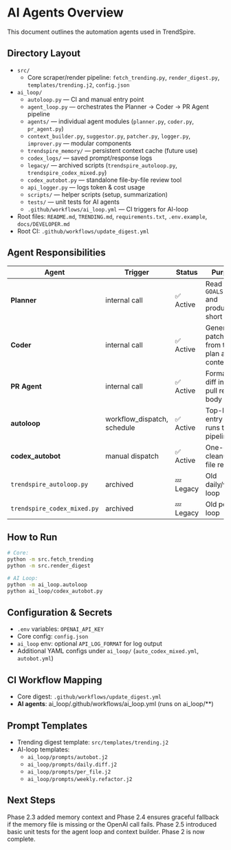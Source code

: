 # AI Agents Overview
This document outlines the automation agents used in TrendSpire.

## Directory Layout
- `src/`
  - Core scraper/render pipeline: `fetch_trending.py`, `render_digest.py`, `templates/trending.j2`, `config.json`
- `ai_loop/`
  - `autoloop.py` — CI and manual entry point
  - `agent_loop.py` — orchestrates the Planner → Coder → PR Agent pipeline
  - `agents/` — individual agent modules (`planner.py`, `coder.py`, `pr_agent.py`)
  - `context_builder.py`, `suggestor.py`, `patcher.py`, `logger.py`, `improver.py` — modular components
  - `trendspire_memory/` — persistent context cache (future use)
  - `codex_logs/` — saved prompt/response logs
  - `legacy/` — archived scripts (`trendspire_autoloop.py`, `trendspire_codex_mixed.py`)
  - `codex_autobot.py` — standalone file-by-file review tool
  - `api_logger.py` — logs token & cost usage
  - `scripts/` — helper scripts (setup, summarization)
  - `tests/` — unit tests for AI agents
  - `.github/workflows/ai_loop.yml` — CI triggers for AI-loop
- Root files:
  `README.md`, `TRENDING.md`, `requirements.txt`, `.env.example`, `docs/DEVELOPER.md`
- Root CI:
  `.github/workflows/update_digest.yml`

## Agent Responsibilities
| Agent | Trigger | Status | Purpose |
|-------|---------|--------|---------|
| **Planner** | internal call | ✅ Active | Read `GOALS.md` and produce a short plan |
| **Coder** | internal call | ✅ Active | Generate a patch diff from the plan and context |
| **PR Agent** | internal call | ✅ Active | Format the diff into a pull request body |
| **autoloop** | workflow_dispatch, schedule | ✅ Active | Top-level entry that runs the pipeline |
| **codex_autobot** | manual dispatch | ✅ Active | One-off cleanup or file review |
| `trendspire_autoloop.py` | archived | 💤 Legacy | Old daily/weekly loop |
| `trendspire_codex_mixed.py` | archived | 💤 Legacy | Old per-file loop |

## How to Run
```bash
# Core:
python -m src.fetch_trending
python -m src.render_digest

# AI Loop:
python -m ai_loop.autoloop
python ai_loop/codex_autobot.py
```

## Configuration & Secrets
- `.env` variables: `OPENAI_API_KEY`
- Core config: `config.json`
- `ai_loop` env: optional `API_LOG_FORMAT` for log output
- Additional YAML configs under `ai_loop/` (`auto_codex_mixed.yml`, `autobot.yml`)

## CI Workflow Mapping
- Core digest: `.github/workflows/update_digest.yml`
- **AI agents**: ai_loop/.github/workflows/ai_loop.yml (runs on ai_loop/**)

## Prompt Templates
- Trending digest template: `src/templates/trending.j2`
- AI-loop templates:
  - `ai_loop/prompts/autobot.j2`
  - `ai_loop/prompts/daily.diff.j2`
  - `ai_loop/prompts/per_file.j2`
  - `ai_loop/prompts/weekly.refactor.j2`

## Next Steps
Phase 2.3 added memory context and Phase 2.4 ensures graceful fallback if the
memory file is missing or the OpenAI call fails. Phase 2.5 introduced basic unit
tests for the agent loop and context builder.
Phase 2 is now complete.
